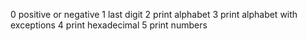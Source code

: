 0 positive or negative
1 last digit
2 print alphabet
3 print alphabet with exceptions
4 print hexadecimal
5 print numbers